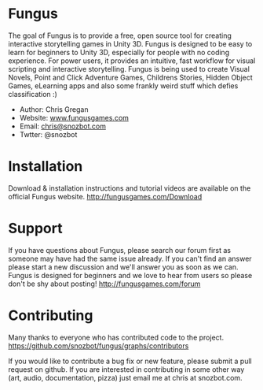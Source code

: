 Fungus
======

The goal of Fungus is to provide a free, open source tool for creating interactive storytelling games in Unity 3D. Fungus is designed to be easy to learn for beginners to Unity 3D, especially for people with no coding experience. For power users, it provides an intuitive, fast workflow for visual scripting and interactive storytelling. Fungus is being used to create Visual Novels, Point and Click Adventure Games, Childrens Stories, Hidden Object Games, eLearning apps and also some frankly weird stuff which defies classification :)

- Author: Chris Gregan
- Website: www.fungusgames.com
- Email: chris@snozbot.com
- Twtter: @snozbot

Installation
============

Download & installation instructions and tutorial videos are available on the official Fungus website.
http://fungusgames.com/Download

Support
=======

If you have questions about Fungus, please search our forum first as someone may have had the same issue already. If you can't find an answer please start a new discussion and we'll answer you as soon as we can. Fungus is designed for beginners and we love to hear from users so please don't be shy about posting!
http://fungusgames.com/forum

Contributing
============

Many thanks to everyone who has contributed code to the project.
https://github.com/snozbot/fungus/graphs/contributors

If you would like to contribute a bug fix or new feature, please submit a pull request on github. If you are interested in contributing in some other way (art, audio, documentation, pizza) just email me at chris at snozbot.com.
